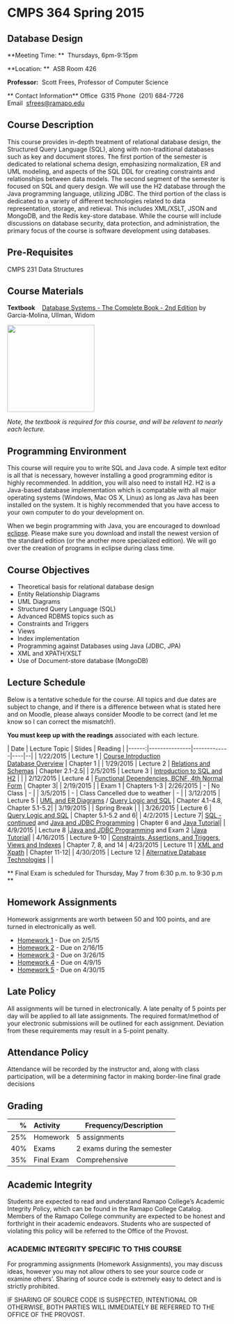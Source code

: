 # CMPS 364 Spring 2015

## Database Design

**Meeting Time:  **&nbsp;&nbsp;Thursdays, 6pm-9:15pm

**Location:  **&nbsp;&nbsp;ASB Room 426

**Professor:**&nbsp;&nbsp;Scott Frees, Professor of Computer Science

** Contact Information**
Office&nbsp;&nbsp;G315
Phone&nbsp;&nbsp;(201) 684-7726
Email&nbsp;&nbsp;[sfrees@ramapo.edu](mailto:sfrees@ramapo.edu)

## Course Description
This course provides in-depth treatment of relational database design, the Structured Query Language (SQL), along with non-traditional databases such as key and document stores.
The first portion of the semester is dedicated to relational schema design, emphasizing normalization, ER and UML modeling, and aspects of the SQL DDL for creating constraints and relationships between data models.
The second segment of the semester is focused on SQL and query design. We will use the H2 database through the Java programming language, utilizing JDBC.
The third portion of the class is dedicated to a variety of different technologies related to data representation, storage, and retieval. This includes XML/XSLT, JSON and MongoDB, and the Redis key-store database.
While the course will include discussions on database security, data protection, and administration, the primary focus of the course is software development using databases.
## Pre-Requisites

CMPS 231 Data Structures

## Course Materials

**Textbook** &nbsp;&nbsp; [Database Systems - The Complete Book - 2nd Edition](http://www.amazon.com/Database-Systems-Complete-Book-Edition/dp/0131873253) by Garcia-Molina, Ullman, Widom

<img src='http://ecx.images-amazon.com/images/I/51JtltOJPVL.jpg' width="200"/>

*Note, the textbook is required for this course, and will be relavent to nearly each lecture.*

## Programming Environment
This course will require you to write SQL and Java code. A simple text editor is all that is necessary, however installing a good programming editor is highly recommended. In addition, you will also need to install H2. H2 is a Java-based database implementation which is compatable with all major operating systems (Windows, Mac OS X, Linux) as long as Java has been installed on the system.  It is highly recommended that you have access to your own computer to do your development on.

When we begin programming with Java, you are encouraged to download [eclipse](http://www.eclipse.org/downloads/). Please make sure you download and install the newest version of the standard edition (or the another more specialized edition). We will go over the creation of programs in eclipse during class time.

## Course Objectives
* Theoretical basis for relational database design
* Entity Relationship Diagrams
* UML Diagrams
* Structured Query Language (SQL)
* Advanced RDBMS topics such as
* Constraints and Triggers
* Views
* Index implementation
* Programming against Databases using Java (JDBC, JPA)
* XML and XPATH/XSLT
* Use of Document-store database (MongoDB)

## Lecture Schedule
Below is a tentative schedule for the course.  All topics and due dates are subject to change, and if there is a difference between what is stated here and on Moodle, please always consider Moodle to be correct (and let me know so I can correct the mismatch!).

**You must keep up with the readings** associated with each lecture.  

| Date | Lecture Topic | Slides | Reading |
|------:|---------------|-------------|----|--|
| 1/22/2015	| Lecture 1 | [Course Introduction](http://tinyurl.com/mq67r9j)<br>[Database Overview](http://tinyurl.com/ll5bn8r) | Chapter 1 |
| 1/29/2015	| Lecture 2 | [Relations and Schemas](http://tinyurl.com/n2mxjwz) | Chapter 2.1-2.5|
| 2/5/2015	| Lecture 3 | [Introduction to SQL and H2](http://tinyurl.com/l4nmcpy) |  |
| 2/12/2015	| Lecture 4 | [Functional Dependencies, BCNF, 4th Normal Form](http://tinyurl.com/lnl4ml4) |  Chapter 3|
| 2/19/2015	|  | Exam 1 | Chapters 1-3
| 2/26/2015	| - | No Class  | - |
| 3/5/2015	| - | Class Cancelled due to weather  | - |
| 3/12/2015	| Lecture 5 | [UML and ER Diagrams](https://docs.google.com/presentation/d/1DP8JnWb7iL7tJxiqEku6HedWdgKDtPz5ZDLoBetJk3U/pub?start=false&loop=false&delayms=3000&slide=id.g262409d0f_025) / [Query Logic and SQL](https://docs.google.com/presentation/d/1b7hu1Dnnrv5XBkJCm2L5MmkQyZ05H19p9V_s1xDWdhI/pub?start=false&loop=false&delayms=3000) | Chapter 4.1-4.8, Chapter 5.1-5.2|
| 3/19/2015	|  | Spring Break | |
| 3/26/2015	| Lecture 6 | [Query Logic and SQL](https://docs.google.com/presentation/d/1b7hu1Dnnrv5XBkJCm2L5MmkQyZ05H19p9V_s1xDWdhI/pub?start=false&loop=false&delayms=3000) | Chapter 5.1-5.2 and 6|
|  4/2/2015	| Lecture 7| [SQL - continued](https://docs.google.com/presentation/d/1b7hu1Dnnrv5XBkJCm2L5MmkQyZ05H19p9V_s1xDWdhI/pub?start=false&loop=false&delayms=3000&slide=id.g2628f3916_111) and [Java and JDBC Programming](https://docs.google.com/presentation/d/1JWVBILNsJMk07-uaBKJr3fOY-r5a7Ab0lgxfW-vf1sc/pub?start=false&loop=false&delayms=3000) | Chapter 6 and [Java Tutorial](http://docs.oracle.com/javase/tutorial/java/)|
| 4/9/2015	| Lecture 8 |[Java and JDBC Programming](https://docs.google.com/presentation/d/1JWVBILNsJMk07-uaBKJr3fOY-r5a7Ab0lgxfW-vf1sc/pub?start=false&loop=false&delayms=3000) and Exam 2 |[Java Tutorial](http://docs.oracle.com/javase/tutorial/java/)|
| 4/16/2015	| Lecture 9-10 | [Constraints, Assertions, and Triggers](https://docs.google.com/presentation/d/1J7tPs-Cw1mEInE4IzwQsbO4oFD9D-763QgenB4qw5X4/pub?start=false&loop=false&delayms=3000), [Views and Indexes](https://docs.google.com/presentation/d/1JFWHtyh0-7FtfMohYpBp4bFhmWzu8T-MDzJ50ZeMOS4/pub?start=false&loop=false&delayms=3000) | Chapter 7, 8, and 14
| 4/23/2015	| Lecture 11 | [XML and Xpath](https://docs.google.com/presentation/d/1O8gvKb77FkL7Rtl8yKeDgMQM9Q7OlWuq_uDLon556cw/pub?start=false&loop=false&delayms=3000) | Chapter 11-12|
| 4/30/2015	| Lecture 12 | [Alternative Database Technologies](https://docs.google.com/presentation/d/1GHgI9iAZvfsNobjx4VaEMwU8bgRgSd8h6kKG3drViEA/pub?start=false&loop=false&delayms=3000) | |

** Final Exam is scheduled for Thursday, May 7 from 6:30 p.m. to 9:30 p.m **

## Homework Assignments
Homework assignments are worth between 50 and 100 points, and are turned in electronically as well.  

* [Homework 1](hw/hw1.html)  - Due on 2/5/15
* [Homework 2](hw/hw2.html)  - Due on 2/16/15
* [Homework 3](hw/hw3.html)  - Due on 3/26/15
* [Homework 4](hw/hw4.html)  - Due on 4/9/15
* [Homework 5](hw/hw5.pdf)  - Due on 4/30/15

## Late Policy
All assignments will be turned in electronically.  A late penalty of 5 points per day will be applied to all late assignments.  The required format/method of your electronic submissions will be outlined for each assignment.  Deviation from these requirements may result in a 5-point penalty.  

## Attendance Policy
Attendance will be recorded by the instructor and, along with class participation, will be a determining factor in making border-line final grade decisions

## Grading

| % | Activity | Frequency/Description
|------------------:|:---------------|-------
|25%|Homework | 5 assignments
|40%|Exams | 2 exams during the semester
|35%|Final Exam | Comprehensive

## Academic Integrity
Students are expected to read and understand Ramapo College’s Academic Integrity Policy, which can be found in the Ramapo College Catalog.  Members of the Ramapo College community are expected to be honest and forthright in their academic endeavors.  Students who are suspected of violating this policy will be referred to the Office of the Provost.

### ACADEMIC INTEGRITY SPECIFIC TO THIS COURSE  
For programming assignments (Homework Assignments), you may discuss ideas, however you may not allow others to see your source code or examine others’.  Sharing of source code is extremely easy to detect and is strictly prohibited.  

IF SHARING OF SOURCE CODE IS SUSPECTED, INTENTIONAL OR OTHERWISE, BOTH PARTIES WILL IMMEDIATELY BE REFERRED TO THE OFFICE OF THE PROVOST.
